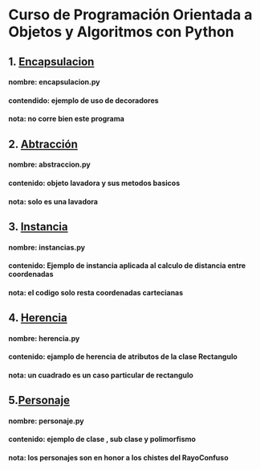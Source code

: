 # Curso de Programación Orientada a Objetos y Algoritmos con Python

## 1. [Encapsulacion](https://github.com/nazousagimhou/data-science-platzi/blob/master/02-POO/encapsulacion.py)
#### nombre: encapsulacion.py
#### contendido: ejemplo de uso de decoradores 
#### nota: no corre bien este programa

## 2. [Abtracción](https://github.com/nazousagimhou/data-science-platzi/blob/master/02-POO/abstraccion.py)

#### nombre: abstraccion.py 
#### contenido: objeto lavadora y sus metodos basicos
#### nota: solo es una lavadora

## 3. [Instancia](https://github.com/nazousagimhou/data-science-platzi/blob/master/02-POO/instancias.py)

#### nombre: instancias.py 
#### contenido: Ejemplo de instancia aplicada al calculo de distancia entre coordenadas
#### nota: el codigo solo resta coordenadas cartecianas

## 4. [Herencia]()

#### nombre: herencia.py 
#### contenido: ejamplo de herencia de atributos de la clase Rectangulo
#### nota: un cuadrado es un caso particular de rectangulo 

## 5.[Personaje]()

#### nombre: personaje.py
#### contenido: ejemplo de clase , sub clase y polimorfismo
#### nota: los personajes son en honor a los chistes del RayoConfuso